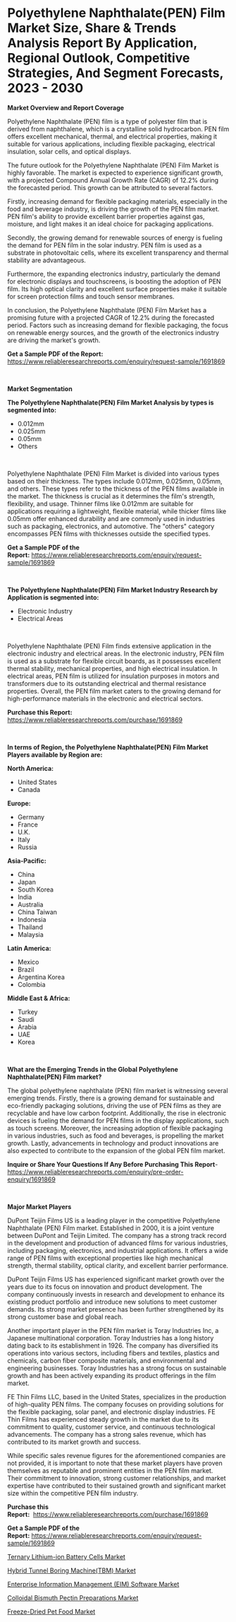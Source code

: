 <p><h1>Polyethylene Naphthalate(PEN) Film Market Size, Share & Trends Analysis Report By Application, Regional Outlook, Competitive Strategies, And Segment Forecasts, 2023 - 2030</h1></p><p><strong>Market Overview and Report Coverage</strong></p>
<p><p>Polyethylene Naphthalate (PEN) film is a type of polyester film that is derived from naphthalene, which is a crystalline solid hydrocarbon. PEN film offers excellent mechanical, thermal, and electrical properties, making it suitable for various applications, including flexible packaging, electrical insulation, solar cells, and optical displays.</p><p>The future outlook for the Polyethylene Naphthalate (PEN) Film Market is highly favorable. The market is expected to experience significant growth, with a projected Compound Annual Growth Rate (CAGR) of 12.2% during the forecasted period. This growth can be attributed to several factors.</p><p>Firstly, increasing demand for flexible packaging materials, especially in the food and beverage industry, is driving the growth of the PEN film market. PEN film's ability to provide excellent barrier properties against gas, moisture, and light makes it an ideal choice for packaging applications.</p><p>Secondly, the growing demand for renewable sources of energy is fueling the demand for PEN film in the solar industry. PEN film is used as a substrate in photovoltaic cells, where its excellent transparency and thermal stability are advantageous.</p><p>Furthermore, the expanding electronics industry, particularly the demand for electronic displays and touchscreens, is boosting the adoption of PEN film. Its high optical clarity and excellent surface properties make it suitable for screen protection films and touch sensor membranes.</p><p>In conclusion, the Polyethylene Naphthalate (PEN) Film Market has a promising future with a projected CAGR of 12.2% during the forecasted period. Factors such as increasing demand for flexible packaging, the focus on renewable energy sources, and the growth of the electronics industry are driving the market's growth.</p></p>
<p><strong>Get a Sample PDF of the Report:</strong> <a href="https://www.reliableresearchreports.com/enquiry/request-sample/1691869">https://www.reliableresearchreports.com/enquiry/request-sample/1691869</a></p>
<p>&nbsp;</p>
<p><strong>Market Segmentation</strong></p>
<p><strong>The Polyethylene Naphthalate(PEN) Film Market Analysis by types is segmented into:</strong></p>
<p><ul><li>0.012mm</li><li>0.025mm</li><li>0.05mm</li><li>Others</li></ul></p>
<p>&nbsp;</p>
<p><p>Polyethylene Naphthalate (PEN) Film Market is divided into various types based on their thickness. The types include 0.012mm, 0.025mm, 0.05mm, and others. These types refer to the thickness of the PEN films available in the market. The thickness is crucial as it determines the film's strength, flexibility, and usage. Thinner films like 0.012mm are suitable for applications requiring a lightweight, flexible material, while thicker films like 0.05mm offer enhanced durability and are commonly used in industries such as packaging, electronics, and automotive. The "others" category encompasses PEN films with thicknesses outside the specified types.</p></p>
<p><strong>Get a Sample PDF of the Report:</strong>&nbsp;<a href="https://www.reliableresearchreports.com/enquiry/request-sample/1691869">https://www.reliableresearchreports.com/enquiry/request-sample/1691869</a></p>
<p>&nbsp;</p>
<p><strong>The Polyethylene Naphthalate(PEN) Film Market Industry Research by Application is segmented into:</strong></p>
<p><ul><li>Electronic Industry</li><li>Electrical Areas</li></ul></p>
<p>&nbsp;</p>
<p><p>Polyethylene Naphthalate (PEN) Film finds extensive application in the electronic industry and electrical areas. In the electronic industry, PEN film is used as a substrate for flexible circuit boards, as it possesses excellent thermal stability, mechanical properties, and high electrical insulation. In electrical areas, PEN film is utilized for insulation purposes in motors and transformers due to its outstanding electrical and thermal resistance properties. Overall, the PEN film market caters to the growing demand for high-performance materials in the electronic and electrical sectors.</p></p>
<p><strong>Purchase this Report:</strong>&nbsp; <a href="https://www.reliableresearchreports.com/purchase/1691869">https://www.reliableresearchreports.com/purchase/1691869</a></p>
<p>&nbsp;</p>
<p><strong>In terms of Region, the Polyethylene Naphthalate(PEN) Film Market Players available by Region are:</strong></p>
<p>
    <p> <strong> North America: </strong>
        <ul>
            <li>United States</li>
            <li>Canada</li>
        </ul>
        </p> 
    <p> <strong> Europe: </strong>
        <ul>
            <li>Germany</li>
            <li>France</li>
            <li>U.K.</li>
            <li>Italy</li>
            <li>Russia</li>
        </ul>
        </p> 
    <p> <strong> Asia-Pacific: </strong>
        <ul>
            <li>China</li>
            <li>Japan</li>
            <li>South Korea</li>
            <li>India</li>
            <li>Australia</li>
            <li>China Taiwan</li>
            <li>Indonesia</li>
            <li>Thailand</li>
            <li>Malaysia</li>
        </ul>
        </p> 
    <p> <strong> Latin America: </strong>
        <ul>
            <li>Mexico</li>
            <li>Brazil</li>
            <li>Argentina Korea</li>
            <li>Colombia</li>
        </ul>
        </p> 
    <p> <strong> Middle East & Africa: </strong>
        <ul>
            <li>Turkey</li>
            <li>Saudi</li>
            <li>Arabia</li>
            <li>UAE</li>
            <li>Korea</li>
        </ul>
    </p>
    </p>
<p>&nbsp;</p>
<p><strong>What are the Emerging Trends in the Global Polyethylene Naphthalate(PEN) Film market?</strong></p>
<p><p>The global polyethylene naphthalate (PEN) film market is witnessing several emerging trends. Firstly, there is a growing demand for sustainable and eco-friendly packaging solutions, driving the use of PEN films as they are recyclable and have low carbon footprint. Additionally, the rise in electronic devices is fueling the demand for PEN films in the display applications, such as touch screens. Moreover, the increasing adoption of flexible packaging in various industries, such as food and beverages, is propelling the market growth. Lastly, advancements in technology and product innovations are also expected to contribute to the expansion of the global PEN film market.</p></p>
<p><strong>Inquire or Share Your Questions If Any Before Purchasing This Report</strong>- <a href="https://www.reliableresearchreports.com/enquiry/pre-order-enquiry/1691869">https://www.reliableresearchreports.com/enquiry/pre-order-enquiry/1691869</a></p>
<p>&nbsp;</p>
<p><strong>Major Market Players</strong></p>
<p><p>DuPont Teijin Films US is a leading player in the competitive Polyethylene Naphthalate (PEN) Film market. Established in 2000, it is a joint venture between DuPont and Teijin Limited. The company has a strong track record in the development and production of advanced films for various industries, including packaging, electronics, and industrial applications. It offers a wide range of PEN films with exceptional properties like high mechanical strength, thermal stability, optical clarity, and excellent barrier performance.</p><p>DuPont Teijin Films US has experienced significant market growth over the years due to its focus on innovation and product development. The company continuously invests in research and development to enhance its existing product portfolio and introduce new solutions to meet customer demands. Its strong market presence has been further strengthened by its strong customer base and global reach.</p><p>Another important player in the PEN film market is Toray Industries Inc, a Japanese multinational corporation. Toray Industries has a long history dating back to its establishment in 1926. The company has diversified its operations into various sectors, including fibers and textiles, plastics and chemicals, carbon fiber composite materials, and environmental and engineering businesses. Toray Industries has a strong focus on sustainable growth and has been actively expanding its product offerings in the film market.</p><p>FE Thin Films LLC, based in the United States, specializes in the production of high-quality PEN films. The company focuses on providing solutions for the flexible packaging, solar panel, and electronic display industries. FE Thin Films has experienced steady growth in the market due to its commitment to quality, customer service, and continuous technological advancements. The company has a strong sales revenue, which has contributed to its market growth and success.</p><p>While specific sales revenue figures for the aforementioned companies are not provided, it is important to note that these market players have proven themselves as reputable and prominent entities in the PEN film market. Their commitment to innovation, strong customer relationships, and market expertise have contributed to their sustained growth and significant market size within the competitive PEN film industry.</p></p>
<p><strong>Purchase this Report:</strong>&nbsp;&nbsp;<a href="https://www.reliableresearchreports.com/purchase/1691869">https://www.reliableresearchreports.com/purchase/1691869</a></p>
<p></p>
<p><strong>Get a Sample PDF of the Report:</strong>&nbsp;<a href="https://www.reliableresearchreports.com/enquiry/request-sample/1691869">https://www.reliableresearchreports.com/enquiry/request-sample/1691869</a></p>
<p><p><a href="https://medium.com/@brayanborer/ternary-lithium-ion-battery-cells-market-size-market-outlook-and-market-forecast-2023-to-2030-0d510d3ef9f2">Ternary Lithium-ion Battery Cells Market</a></p><p><a href="https://www.linkedin.com/pulse/hybrid-tunnel-boring-machinetbm-market-size-share-global-uaole/">Hybrid Tunnel Boring Machine(TBM) Market</a></p><p><a href="https://www.linkedin.com/pulse/enterprise-information-management-eim-software-market-zcfbc/">Enterprise Information Management (EIM) Software Market</a></p><p><a href="https://medium.com/@royallittel2023/colloidal-bismuth-pectin-preparations-market-size-market-outlook-and-market-forecast-2023-to-95e92e9c8ac0">Colloidal Bismuth Pectin Preparations Market</a></p><p><a href="https://www.linkedin.com/pulse/freeze-dried-pet-food-market-research-report-provides-thorough-xptvc/">Freeze-Dried Pet Food Market</a></p></p>